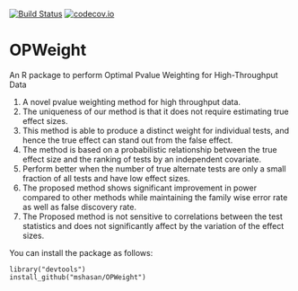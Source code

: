 [![Build Status](https://travis-ci.org/mshasan/OPWeight.svg?branch=master)](https://travis-ci.org/mshasan/OPWeight)
[![codecov.io](https://codecov.io/github/mshasan/OPWeight/coverage.svg?branch=master)](https://codecov.io/github/mshasan/OPWeight?branch=master)

# OPWeight
An R package to perform Optimal Pvalue Weighting for High-Throughput Data

1) A novel pvalue weighting method for high throughput data. 
2) The uniqueness of our method is that it does not require estimating true effect sizes.
3) This method is able to produce a distinct weight for individual tests, and hence the true effect can stand out from the false effect. 
4) The method is based on a probabilistic relationship between the true effect size and the ranking of tests by an 
independent covariate. 
5) Perform better when the number of true alternate tests are only a small fraction of all tests and have low effect sizes. 
6) The proposed method shows significant improvement in power compared to other methods while maintaining 
the family wise error rate as well as false discovery rate. 
7) The Proposed method is not sensitive to correlations between the test 
statistics and does not significantly affect by the variation of the effect sizes. 


You can install the package as follows:

```{r}
library("devtools")
install_github("mshasan/OPWeight")
```


